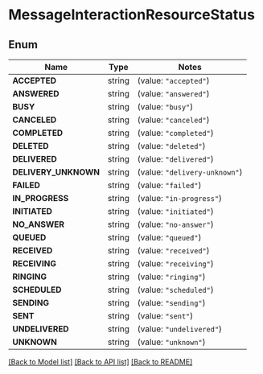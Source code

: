 # MessageInteractionResourceStatus

## Enum

Name | Type | Notes
------------ | ------------- | -------------
**ACCEPTED** | string | (value: `"accepted"`)
**ANSWERED** | string | (value: `"answered"`)
**BUSY** | string | (value: `"busy"`)
**CANCELED** | string | (value: `"canceled"`)
**COMPLETED** | string | (value: `"completed"`)
**DELETED** | string | (value: `"deleted"`)
**DELIVERED** | string | (value: `"delivered"`)
**DELIVERY_UNKNOWN** | string | (value: `"delivery-unknown"`)
**FAILED** | string | (value: `"failed"`)
**IN_PROGRESS** | string | (value: `"in-progress"`)
**INITIATED** | string | (value: `"initiated"`)
**NO_ANSWER** | string | (value: `"no-answer"`)
**QUEUED** | string | (value: `"queued"`)
**RECEIVED** | string | (value: `"received"`)
**RECEIVING** | string | (value: `"receiving"`)
**RINGING** | string | (value: `"ringing"`)
**SCHEDULED** | string | (value: `"scheduled"`)
**SENDING** | string | (value: `"sending"`)
**SENT** | string | (value: `"sent"`)
**UNDELIVERED** | string | (value: `"undelivered"`)
**UNKNOWN** | string | (value: `"unknown"`)


[[Back to Model list]](../README.md#documentation-for-models) [[Back to API list]](../README.md#documentation-for-api-endpoints) [[Back to README]](../README.md)


